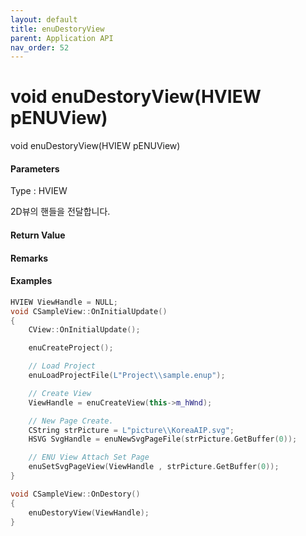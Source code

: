 ```yaml
---
layout: default
title: enuDestoryView
parent: Application API
nav_order: 52
---
```

# void enuDestoryView\(HVIEW pENUView\)

void enuDestoryView\(HVIEW pENUView\)

#### Parameters

Type : HVIEW

2D뷰의 핸들을 전달합니다.

#### Return Value



#### Remarks

#### Examples

```cpp
HVIEW ViewHandle = NULL; 
void CSampleView::OnInitialUpdate() 
{ 
    CView::OnInitialUpdate(); 

    enuCreateProject(); 

    // Load Project
    enuLoadProjectFile(L"Project\\sample.enup"); 

    // Create View
    ViewHandle = enuCreateView(this->m_hWnd); 

    // New Page Create. 
    CString strPicture = L"picture\\KoreaAIP.svg"; 
    HSVG SvgHandle = enuNewSvgPageFile(strPicture.GetBuffer(0)); 

    // ENU View Attach Set Page 
    enuSetSvgPageView(ViewHandle , strPicture.GetBuffer(0)); 
}

void CSampleView::OnDestory()
{
    enuDestoryView(ViewHandle);
}
```



